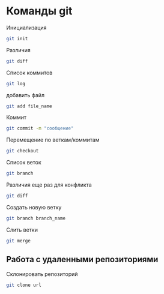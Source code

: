 # Команды git
Инициализация
```sh
git init
```
Различия
```sh
git diff
```
Список коммитов
```sh
git log
```
добавить файл
```sh
git add file_name
```
Коммит
```sh
git commit -m "сообщение"
```
Перемещение по веткам/коммитам
```sh
git checkout 
```
Список веток
```sh
git branch
```
Различия еще раз для конфликта
```sh
git diff
```
Создать новую ветку
```sh
git branch branch_name
```
Слить ветки
```sh
git merge
```
## Работа с удаленными репозиториями

Склонировать репозиторий
```sh
git clone url
```
